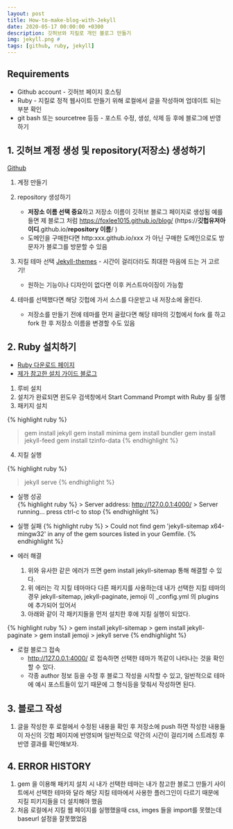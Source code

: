 ```yaml
---
layout: post
title: How-to-make-blog-with-Jekyll
date: 2020-05-17 00:00:00 +0300
description: 깃허브와 지킬로 개인 블로그 만들기
img: jekyll.png #
tags: [github, ruby, jekyll]
---
```


## Requirements

* Github account - 깃허브 페이지 호스팅 
* Ruby - 지킬로 정적 웹사이트 만들기 위해 로컬에서 글을 작성하며 업데이트 되는 부분 확인
* git bash 또는 sourcetree 등등 - 포스트 수정, 생성, 삭제 등 후에 블로그에 반영하기



## 1. 깃허브 계정 생성 및 repository(저장소) 생성하기

[Github][Github] 

1. 계정 만들기
2. repository 생성하기
    * **저장소 이름 선택 중요**하고 저장소 이름이 깃허브 블로그 페이지로 생성됨 예를 들면 제 블로그 처럼 https://foxlee1015.github.io/blog/ (https://**깃헙유저아이디**.github.io/**repository 이름**/ )
    * 도메인을 구매한다면 http:xxx.github.io/xxx 가 아닌 구매한 도메인으로도 방문자가 블로그를 방문할 수 있음

3. 지킬 테마 선택  [Jekyll-themes][Jekyll-themes]  - 시간이 걸리더라도 최대한 마음에 드는 거 고르기! 
    * 원하는 기능이나 디자인이 없다면 이후 커스트마이징이 가능함

4. 테마를 선택했다면 해당 깃헙에 가서 소스를 다운받고 내 저장소에 올린다.
    * 저장소를 만들기 전에 테마를 먼저 골랐다면 해당 테마의 깃헙에서 fork 를 하고 fork 한 후 저장소 이름을 변경할 수도 있음

## 2. Ruby 설치하기

* [Ruby 다운로드 페이지][Ruby]
* [제가 참고한 설치 가이드 블로그][Ruby-install]

1. 루비 설치
2. 설치가 완료되면 윈도우 검색창에서 Start Command Prompt with Ruby 를 실행
3. 패키지 설치

{% highlight ruby %}
> gem install jekyll
> gem install minima
> gem install bundler
> gem install jekyll-feed
> gem install tzinfo-data
{% endhighlight %}

4. 지킬 실행

{% highlight ruby %}
> jekyll serve
{% endhighlight %}

* 실행 성공    
{% highlight ruby %}
        > Server address: http://127.0.0.1:4000/
        > Server running... press ctrl-c to stop
{% endhighlight %}

* 실행 실패
{% highlight ruby %}
        > Could not find gem 'jekyll-sitemap x64-mingw32' in any of the gem sources listed in your Gemfile.
{% endhighlight %}

* 에러 해결 
    1. 위와 유사한 같은 에러가 뜨면 gem install jekyll-sitemap 통해 해결할 수 있다.
    2. 위 에러는 각 지킬 테마마다 다른 패키지를 사용하는데 내가 선택한 지킬 테마의 경우 jekyll-sitemap, jekyll-paginate, jemoji 이 _config.yml 의 plugins 에 추가되어 있어서
    3. 아래와 같이 각 패키지들을 먼저 설치한 후에 지킬 실행이 되었다.

{% highlight ruby %}
    > gem install jekyll-sitemap
    > gem install jekyll-paginate
    > gem install jemoji
    > jekyll serve
{% endhighlight %}


* 로컬 블로그 접속
    * http://127.0.0.1:4000/ 로 접속하면 선택한 테마가 똑같이 나타나는 것을 확인할 수 있다.
    * 각종 author 정보 등을 수정 후 블로그 작성을 시작할 수 있고, 일반적으로 테마에 예시 포스트들이 있기 때문에 그 형식등을 맞춰서 작성하면 된다.


## 3. 블로그 작성

1. 글을 작성한 후 로컬에서 수정된 내용을 확인 후 저장소에 push 하면 작성한 내용들이 자신의 깃헙 페이지에 반영되며 일반적으로 약간의 시간이 걸리기에 스트레칭 후 반영 결과를 확인해보자. 


## 4. ERROR HISTORY
1. gem 을 이용해 패키지 설치 시 내가 선택한 테마는 내가 참고한 블로그 만들기 사이트에서 선택한 테마와 달라 해당 지킬 테마에서 사용한 플러그인이 다르기 때문에 지킬 피키지들을 더 설치해야 했음
2. 처음 로컬에서 지킬 웹 페이지를 실행했을때 css, imges 들을 import를 못했는데 baseurl 설정을 잘못했었음




[Github]: https://github.com/
[Jekyll-themes]: http://jekyllthemes.org/
[Ruby]: https://rubyinstaller.org/downloads/
[Ruby-install]: https://shryu8902.github.io/_posts/2018-06-22-jekyll-on-windows/